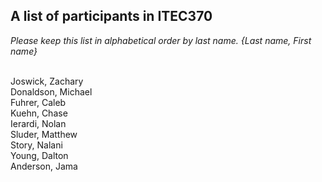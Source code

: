 A list of participants in ITEC370
---------------------------------
*Please keep this list in alphabetical order by last name.*
*{Last name, First name}*

<br/>Joswick, Zachary
<br/>Donaldson, Michael
<br/>Fuhrer, Caleb
<br/>Kuehn, Chase
<br/>Ierardi, Nolan
<br/>Sluder, Matthew
<br/>Story, Nalani
<br/>Young, Dalton
<br/>Anderson, Jama
